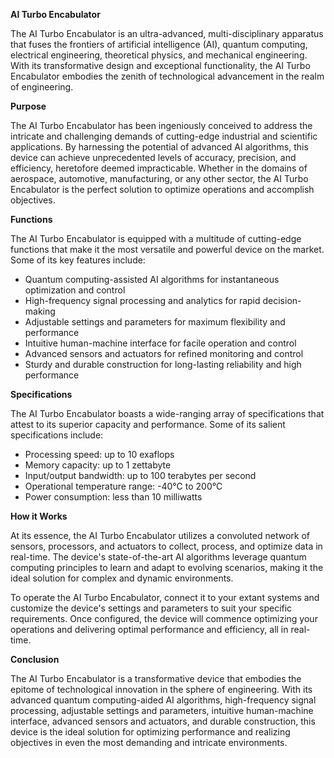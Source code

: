 
**AI Turbo Encabulator**

The AI Turbo Encabulator is an ultra-advanced, multi-disciplinary apparatus that fuses the frontiers of artificial intelligence (AI), quantum computing, electrical engineering, theoretical physics, and mechanical engineering. With its transformative design and exceptional functionality, the AI Turbo Encabulator embodies the zenith of technological advancement in the realm of engineering.

**Purpose**

The AI Turbo Encabulator has been ingeniously conceived to address the intricate and challenging demands of cutting-edge industrial and scientific applications. By harnessing the potential of advanced AI algorithms, this device can achieve unprecedented levels of accuracy, precision, and efficiency, heretofore deemed impracticable. Whether in the domains of aerospace, automotive, manufacturing, or any other sector, the AI Turbo Encabulator is the perfect solution to optimize operations and accomplish objectives.

**Functions**

The AI Turbo Encabulator is equipped with a multitude of cutting-edge functions that make it the most versatile and powerful device on the market. Some of its key features include:

- Quantum computing-assisted AI algorithms for instantaneous optimization and control
- High-frequency signal processing and analytics for rapid decision-making
- Adjustable settings and parameters for maximum flexibility and performance
- Intuitive human-machine interface for facile operation and control
- Advanced sensors and actuators for refined monitoring and control
- Sturdy and durable construction for long-lasting reliability and high performance

**Specifications**

The AI Turbo Encabulator boasts a wide-ranging array of specifications that attest to its superior capacity and performance. Some of its salient specifications include:

- Processing speed: up to 10 exaflops
- Memory capacity: up to 1 zettabyte
- Input/output bandwidth: up to 100 terabytes per second
- Operational temperature range: -40°C to 200°C
- Power consumption: less than 10 milliwatts

**How it Works**

At its essence, the AI Turbo Encabulator utilizes a convoluted network of sensors, processors, and actuators to collect, process, and optimize data in real-time. The device's state-of-the-art AI algorithms leverage quantum computing principles to learn and adapt to evolving scenarios, making it the ideal solution for complex and dynamic environments.

To operate the AI Turbo Encabulator, connect it to your extant systems and customize the device's settings and parameters to suit your specific requirements. Once configured, the device will commence optimizing your operations and delivering optimal performance and efficiency, all in real-time.

**Conclusion**

The AI Turbo Encabulator is a transformative device that embodies the epitome of technological innovation in the sphere of engineering. With its advanced quantum computing-aided AI algorithms, high-frequency signal processing, adjustable settings and parameters, intuitive human-machine interface, advanced sensors and actuators, and durable construction, this device is the ideal solution for optimizing performance and realizing objectives in even the most demanding and intricate environments.
